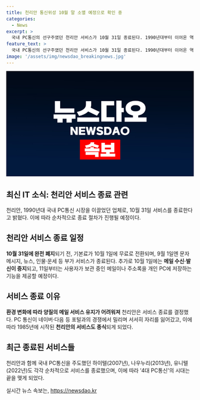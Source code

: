 ```yaml
---
title: 천리안 통신위성 10월 말 소멸 예정으로 확인 중
categories:
  - News
excerpt: >
  국내 PC통신의 선구주였던 천리안 서비스가 10월 31일 종료된다. 1990년대부터 이어온 역사 속으로 사라지는데, 이에 따라 다음 달 1일부터는 기본료가 무료로 전환되고, 11월 1일부터는 개인 PC에 메일과 주소록을 저장하는 기능을 제공한다. 미디어로그는 환경 변화에 따라 양질의 메일 서비스를 유지하기 어려워져 종료를 결정했다고 밝혔다. 이로써 4대 PC통신 중 마지막으로 남았던 천리안도 역사 속으로 사라지게 된다.
feature_text: >
  국내 PC통신의 선구주였던 천리안 서비스가 10월 31일 종료된다. 1990년대부터 이어온 역사 속으로 사라지는데, 이에 따라 다음 달 1일부터는 기본료가 무료로 전환되고, 11월 1일부터는 개인 PC에 메일과 주소록을 저장하는 기능을 제공한다. 미디어로그는 환경 변화에 따라 양질의 메일 서비스를 유지하기 어려워져 종료를 결정했다고 밝혔다. 이로써 4대 PC통신 중 마지막으로 남았던 천리안도 역사 속으로 사라지게 된다.
image: '/assets/img/newsdao_breakingnews.jpg'
---
```


<p><img src="/assets/img/newsdao_breakingnews.jpg" alt="ontimetimes 속보" /></p>

<h2 data-ke-size="size26">최신 IT 소식: 천리안 서비스 종료 관련</h2>

<p data-ke-size="size16">천리안, 1990년대 국내 PC통신 시장을 이끌었던 업체로, 10월 31일 서비스를 종료한다고 밝혔다. 이에 따라 순차적으로 종료 절차가 진행될 예정이다.</p>

<h2>천리안 서비스 종료 일정</h2>

<p data-ke-size="size16"><b>10월 31일에 완전 폐지</b>되기 전, 기본료가 10월 1일에 무료로 전환되며, 9월 1일엔 문자메시지, 뉴스, 인물·운세 등 부가 서비스가 종료된다. 추가로 10월 1일에는 <b>메일 수신·발신이 중지</b>되고, 11일부터는 사용자가 보관 중인 메일이나 주소록을 개인 PC에 저장하는 기능을 제공할 예정이다.</p>

<h2>서비스 종료 이유</h2>

<p data-ke-size="size16"><b>환경 변화에 따라 양질의 메일 서비스 유지가 어려워져</b> 천리안은 서비스 종료를 결정했다. PC 통신이 네이버·다음 등 포털과의 경쟁에서 밀리며 서서히 자리를 잃어갔고, 이에 따라 1985년에 시작된 <b>천리안의 서비스도 종식</b>되게 되었다.</p>

<h2>최근 종료된 서비스들</h2>

<p data-ke-size="size16">천리안과 함께 국내 PC통신을 주도했던 하이텔(2007년), 나우누리(2013년), 유니텔(2022년)도 각각 순차적으로 서비스를 종료했으며, 이에 따라 '4대 PC통신'의 시대는 끝을 맺게 되었다.</p>
실시간 뉴스 속보는, <a href="https://newsdao.kr" rel="dofollow">https://newsdao.kr</a>



